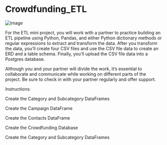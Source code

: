 # Crowdfunding_ETL

![image](https://user-images.githubusercontent.com/118692087/226787958-18e683e6-6535-4060-af9c-5d80e5824250.png)

For the ETL mini project, you will work with a partner to practice building an ETL pipeline using Python, Pandas, and either Python dictionary methods or regular expressions to extract and transform the data. After you transform the data, you'll create four CSV files and use the CSV file data to create an ERD and a table schema. Finally, you’ll upload the CSV file data into a Postgres database.

Although you and your partner will divide the work, it’s essential to collaborate and communicate while working on different parts of the project. Be sure to check in with your partner regularly and offer support.


Instructions:

Create the Category and Subcategory DataFrames

Create the Campaign DataFrame

Create the Contacts DataFrame

Create the Crowdfunding Database

Create the Category and Subcategory DataFrames


